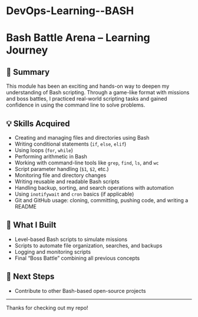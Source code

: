 # DevOps-Learning--BASH

# Bash Battle Arena – Learning Journey

## 🧠 Summary

This module has been an exciting and hands-on way to deepen my understanding of Bash scripting. Through a game-like format with missions and boss battles, I practiced real-world scripting tasks and gained confidence in using the command line to solve problems.

## 💡 Skills Acquired

- Creating and managing files and directories using Bash
- Writing conditional statements (`if`, `else`, `elif`)
- Using loops (`for`, `while`)
- Performing arithmetic in Bash
- Working with command-line tools like `grep`, `find`, `ls`, and `wc`
- Script parameter handling (`$1`, `$2`, etc.)
- Monitoring file and directory changes
- Writing reusable and readable Bash scripts
- Handling backup, sorting, and search operations with automation
- Using `inotifywait` and `cron` basics (if applicable)
- Git and GitHub usage: cloning, committing, pushing code, and writing a README

## 🎯 What I Built

- Level-based Bash scripts to simulate missions
- Scripts to automate file organization, searches, and backups
- Logging and monitoring scripts
- Final “Boss Battle” combining all previous concepts

## 🚀 Next Steps

- Contribute to other Bash-based open-source projects

---

Thanks for checking out my repo!